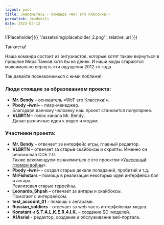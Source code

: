 ```yaml
---
layout: post
title: Знакомьтесь - команда «WoT это Классика!»
permalink: /mododels
date: 2023-03-12
---
```


![Placeholder]({{ '/assets/img/placeholder_2.png' | relative_url }})

Танкисты!

Наша команда состоит из энтузиастов, которые хотят также вернуться в прошлое Мира Танков хотя бы на денек. И наши моды стараются максимально вернуть эти ощущения 2012-го года.

Так давайте познакомимься с ними поближе!

### Люди стоящие за образованием проекта:

- **Mr. Bendy** – основатель «WoT это Классика!».
- **Pbody –iwnl–** - пиар-менеджер.  
Благодаря данному человеку наш проект становится популярнее.
- **VLBRTN** – голос канала Mr. Bendy.  
Давал различные идеи к видео и модам.

### Участники проекта:

- **Mr. Bendy** – отвечает за интерфейс игры, главный редактор.
- **VLBRTN** – отвечает за старые скайбоксы и скрипты. Именно он реализовал ССБ 2.0.  
Также рекомендуем ознакомиться с его проектом «[Унесенный громом войны](https://kr.cm/f/t/62100/)».
- **Pbody –iwnl–** – создал старые декали попаданий, пробитий и т.д.
- **MrFishstars** – помощь в реализации некоторых идей интерфейса боя и ангара.  
Реализовал старые террейны.
- **Leonardo_Shpah** – oтвечает за ангары и скайбоксы.  
Помогает с интерфейсом.
- **test_account_01** - помощь с ангарами.
- **Russian_soldiers** – отвечает за web часть интерфейсных модов.
- **Konstant** и **S.T.A.L.K.E.R.4.I.K.** – создание SD-моделей.
- **A1Asriel** - редактор, создание и обслуживание веб-портала.